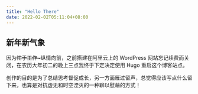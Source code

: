 ```yaml
---
title: "Hello There"
date: 2022-02-02T05:11:04+08:00
---
```


## 新年新气象

因为<s>忙于工作~</s>纵情向前，之前搭建在阿里云上的 WordPress 网站忘记续费而关闭，在农历大年初二的晚上三点我终于下定决定使用 Hugo 重启这个博客站点。

创作的目的是为了总结思考督促成长，另一方面雁过留声，总觉得应该写点什么留下来，也算是对抗虚无和时空湮灭的一种聊以慰藉的方式！
